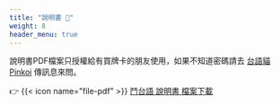 ```yaml
---
title: "說明書 📜"
weight: 8
header_menu: true
---
```


說明書PDF檔案只授權給有買牌卡的朋友使用，如果不知道密碼請去 [台語貓 Pinkoi](https://www.pinkoi.com/store/taiginiau) 傳訊息來問。

👉 {{< icon name="file-pdf" >}} [鬥台語 說明書 檔案下載](https://khi.taigi.info/tautaigi-soatbengsu)
